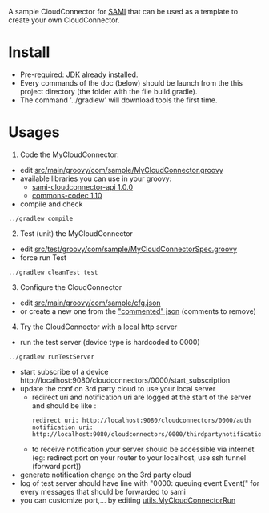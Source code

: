 A sample CloudConnector for [SAMI](https://www.samsungsami.io/) that can be used as a template to create your own CloudConnector. 

Install
=======

* Pre-required: [JDK]() already installed. 
* Every commands of the doc (below) should be launch from the this project directory (the folder with the file build.gradle).
* The command '../gradlew' will download tools the first time.

Usages
======

1. Code the MyCloudConnector:
  * edit [src/main/groovy/com/sample/MyCloudConnector.groovy](src/main/groovy/com/sample/MyCloudConnector.groovy)
  * available libraries you can use in your groovy:
    * [sami-cloudconnector-api 1.0.0](TODO)
    * [commons-codec 1.10](https://commons.apache.org/proper/commons-codec/archives/1.10/apidocs/index.html)
  * compile and check
  ```
  ../gradlew compile
  ```
2. Test (unit) the MyCloudConnector
  * edit [src/test/groovy/com/sample/MyCloudConnectorSpec.groovy](src/test/groovy/com/sample/MyCloudConnectorSpec.groovy)
  * force run Test
  ```
  ../gradlew cleanTest test
  ```
3. Configure the CloudConnector
  * edit [src/main/groovy/com/sample/cfg.json](src/main/groovy/com/sample/cfg.json)
  * or create a new one from the ["commented" json](src/main/groovy/com/sample/cfg.json.sample) (comments to remove)
4. Try the CloudConnector with a local http server
  * run the test server (device type is hardcoded to 0000)
  ```
  ../gradlew runTestServer
  ```
  * start subscribe of a device http://localhost:9080/cloudconnectors/0000/start_subscription
  * update the conf on 3rd party cloud to use your local server
    * redirect uri and notification uri are logged at the start of the server and should be like :
      ```
      redirect uri: http://localhost:9080/cloudconnectors/0000/auth
      notification uri: http://localhost:9080/cloudconnectors/0000/thirdpartynotifications
      ```
    * to receive notification your server should be accessible via internet (eg: redirect port on your router to your localhost, use ssh tunnel (forward port))
  * generate notification change on the 3rd party cloud
  * log of test server should have line with "0000: queuing event Event(" for every messages that should be forwarded to sami
  * you can customize port,... by editing [utils.MyCloudConnectorRun](src/test/groovy/utils/MyCloudConnectorRun.groovy)
